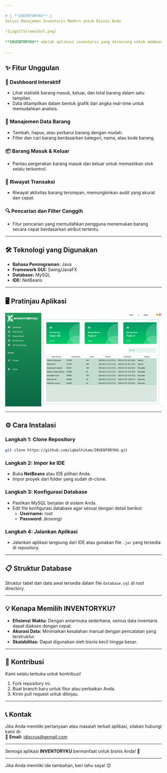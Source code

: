 ```yaml
---

# 🌟 **INVENTORYKU** 🌟  
Solusi Manajemen Inventaris Modern untuk Bisnis Anda  

![Logo](Screenshot.png)

**INVENTORYKU** adalah aplikasi inventaris yang dirancang untuk membantu bisnis Anda mengelola stok barang, barang masuk, barang keluar, dan informasi barang dengan mudah. Dengan antarmuka yang user-friendly dan fitur yang kaya, aplikasi ini memberikan efisiensi dalam pengelolaan data inventaris.

---
```


## ✨ **Fitur Unggulan**  
### 🚀 **Dashboard Interaktif**  
- Lihat statistik barang masuk, keluar, dan total barang dalam satu tampilan.  
- Data ditampilkan dalam bentuk grafik dan angka real-time untuk memudahkan analisis.

### 🛒 **Manajemen Data Barang**  
- Tambah, hapus, atau perbarui barang dengan mudah.  
- Filter dan cari barang berdasarkan kategori, nama, atau kode barang.  

### 📦 **Barang Masuk & Keluar**  
- Pantau pergerakan barang masuk dan keluar untuk memastikan stok selalu terkontrol.  

### 📜 **Riwayat Transaksi**  
- Riwayat aktivitas barang tersimpan, memungkinkan audit yang akurat dan cepat.

### 🔍 **Pencarian dan Filter Canggih**  
- Fitur pencarian yang memudahkan pengguna menemukan barang secara cepat berdasarkan atribut tertentu.  

---

## 🛠️ **Teknologi yang Digunakan**  
- **Bahasa Pemrograman:** Java  
- **Framework GUI:** Swing/JavaFX  
- **Database:** MySQL  
- **IDE:** NetBeans  

---

## 🖥️ **Pratinjau Aplikasi**  
![INVENTORYKU](Screenshot.png)  

---

## ⚙️ **Cara Instalasi**  
### Langkah 1: Clone Repository  
```bash  
git clone https://github.com/iqbalhikam/INVENTORYKU.git  
```  

### Langkah 2: Impor ke IDE  
- Buka **NetBeans** atau IDE pilihan Anda.  
- Impor proyek dari folder yang sudah di-clone.  

### Langkah 3: Konfigurasi Database  
- Pastikan MySQL berjalan di sistem Anda.  
- Edit file konfigurasi database agar sesuai dengan detail berikut:  
  - **Username:** root  
  - **Password:** *(kosong)*  

### Langkah 4: Jalankan Aplikasi  
- Jalankan aplikasi langsung dari IDE atau gunakan file `.jar` yang tersedia di repository.  

---

## 📋 **Struktur Database**  
Struktur tabel dan data awal tersedia dalam file `database.sql` di root directory.  

---

## 💡 **Kenapa Memilih INVENTORYKU?**  
- **Efisiensi Waktu:** Dengan antarmuka sederhana, semua data inventaris dapat diakses dengan cepat.  
- **Akurasi Data:** Minimalkan kesalahan manual dengan pencatatan yang terstruktur.  
- **Skalabilitas:** Dapat digunakan oleh bisnis kecil hingga besar.  

---

## 🤝 **Kontribusi**  
Kami selalu terbuka untuk kontribusi!  
1. Fork repository ini.  
2. Buat branch baru untuk fitur atau perbaikan Anda.  
3. Kirim pull request untuk ditinjau.  

---

## 📞 **Kontak**  
Jika Anda memiliki pertanyaan atau masalah terkait aplikasi, silakan hubungi kami di:  
📧 **Email:** idiscrus@gemail.com  

---

Semoga aplikasi **INVENTORYKU** bermanfaat untuk bisnis Anda! 🚀  

--- 

Jika Anda memiliki ide tambahan, beri tahu saya! 😊
